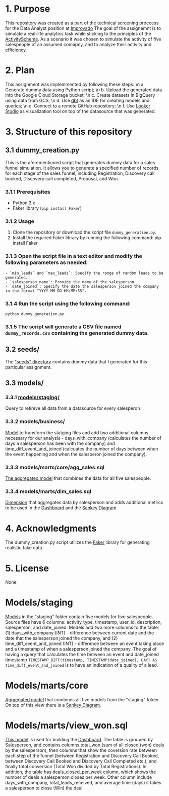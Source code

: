 # 1. Purpose
This repository was created as a part of the technical screening proccess for the Data Analyst position at [Improvado](improvado.io)
The goal of the assignemnt is to simulate a real-life analytics task while sticking to the principles of the [ActivitySchema](https://github.com/ActivitySchema/ActivitySchema.git). As a scenario it was chosen to simulate the activity of five salespeople of an assumed comapny, and to analyze their activity and efficiency.

# 2. Plan
This assignment was implemmented by following these steps:
  \n a. Generate dummy data using Python script;
  \n b. Upload the generated data into the Google Cloud Storage bucket;
  \n c. Create datasets in BigQuery using data from GCS;
  \n d. Use [dbt](cloud.dbt.com) as an IDE for creating models and queries;
  \n e. Connect to a remote GitHub repository;
  \n f. Use [Looker Studio](http://lookerstudio.google.com/) as visualization tool on top of the datasource that was generated.

# 3. Structure of this repository
## 3.1 dummy_creation.py
This is the aforementioned script that generates dummy data for a sales funnel simulation. It allows you to generate a specified number of records for each stage of the sales funnel, including Registration, Discovery call booked, Discovery call completed, Proposal, and Won.

  ### 3.1.1 Prerequisites
  - Python 3.x
  - Faker library (`pip install Faker`)

  ### 3.1.2 Usage
  1. Clone the repository or download the script file `dummy_generation.py`.
  2. Install the required Faker library by running the following command:
  pip install Faker

  ### 3.1.3 Open the script file in a text editor and modify the following parameters as needed:
    - `min_leads` and `max_leads`: Specify the range of random leads to be generated.
    - `salesperson_name`: Provide the name of the salesperson.
    - `date_joined`: Specify the date the salesperson joined the company in the format "YYYY-MM-DD HH:MM:SS".

  ### 3.1.4 Run the script using the following command:

    python dummy_generation.py

  ### 3.1.5 The script will generate a CSV file named `dummy_records.csv` containing the generated dummy data.

## 3.2 seeds/
The ["seeds" directory](seeds) contains dummy data that I generated for this particular assignment.

## 3.3 models/
  ### 3.3.1 [models/staging/](models/staging)
  Query to retireve all data from a datasource for every salesperon

  ### 3.3.2 models/business/
  [Model](models/business) to transform the statging files and add two additional columns necessary for our analysis - days_with_company (calculates the number of days a salesperson has been with the company) and time_diff_event_and_joined (calcuates the number of days between when the event happening and when the salesperon joined the company).

  ### 3.3.3 models/marts/core/agg_sales.sql
  [The aggregated model](models/marts/core/agg_sales.sql) that combines the data for all five salespeople.

  ### 3.3.4 models/marts/dim_sales.sql
  [Dimension](models/marts/dim_sales.sql) that aggregates data by salesperson and adds additional metrics to be used in the [Dashboard](https://lookerstudio.google.com/reporting/e34bf8c9-5712-4719-a831-8e538a0a4c98) and the [Sankey Diagram](https://lookerstudio.google.com/reporting/9875fcd4-ad36-45f5-82c3-6839b4de4dfa)

# 4. Acknowledgments
The dummy_creation.py script utilizes the [Faker](https://faker.readthedocs.io/) library for generating realistic fake data.

# 5. License
None


  
# Models/staging
[Models](models/staging/stg_andy_model.sql) in the "staging" folder contain five models for five salespeople. Source files have 6 columns: activity_type, timestamp, user_id, description, salesperson, and date_joined. Models add two more columns to the table: (1) days_with_company (INT) - difference between current date and the date that the salesperson joined the company, and (2) time_diff_event_and_joined (INT) - difference between an event taking place and a timestamp of when a salesperson joined the company.
The goal of having a query that calculates the time between an event and date_joined timestamp `TIMESTAMP_DIFF(timestamp, TIMESTAMP(date_joined), DAY) AS time_diff_event_and_joined` is to have an indication of a quality of a lead.

# Models/marts/core
[Aggregated model](models/marts/core/agg_sales.sql) that combines all five models from the "staging" folder. On top of this view there is a [Sankey Diagram](https://lookerstudio.google.com/reporting/9875fcd4-ad36-45f5-82c3-6839b4de4dfa).

# Models/marts/view_won.sql
[This model](models/marts/view_won.sql) is used for building the [Dashboard](https://lookerstudio.google.com/reporting/e34bf8c9-5712-4719-a831-8e538a0a4c98). The table is grouped by Salesperson, and contains columns total_won (sum of all closed (won) deals by the salesperson), then columns that show the coversion rate between each step of the funnel (between Registration and Discovery Call Booked, between Discovery Call Booked and Discovery Call Completed etc.), and finally total conversion (Total Won divided by Total Registrations). In addition, the table has deals_closed_per_week column, which shows the number of deals a salesperson closes per week. Other column include days_with_company, total_leads_received, and average time (days) it takes a salesperson to close (Win) the deal.
